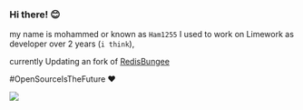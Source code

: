 ### Hi there! 😊
my name is mohammed or known as `Ham1255`
I used to work on Limework as developer over 2 years (`i think`),

currently Updating an fork of [RedisBungee](https://github.com/redismc/redisbungee)

#OpenSourceIsTheFuture ❤

![](https://github-profile-summary-cards.vercel.app/api/cards/stats?username=ham1255&theme=github_dark)

